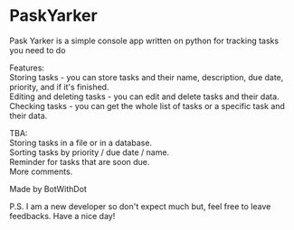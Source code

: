 # PaskYarker
Pask Yarker is a simple console app written on python for tracking tasks you need to do

Features:\
Storing tasks - you can store tasks and their name, description, due date, priority, and if it's finished.\
Editing and deleting tasks - you can edit and delete tasks and their data.\
Checking tasks - you can get the whole list of tasks or a specific task and their data.

TBA:\
Storing tasks in a file or in a database.\
Sorting tasks by priority / due date / name.\
Reminder for tasks that are soon due.\
More comments.

Made by BotWithDot

P.S.
I am a new developer so don't expect much but, feel free to leave feedbacks.
Have a nice day!
